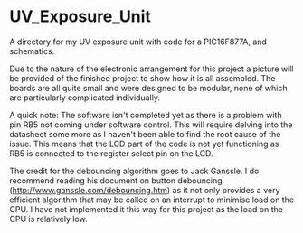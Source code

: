 # UV_Exposure_Unit
A directory for my UV exposure unit with code for a PIC16F877A, and schematics.

Due to the nature of the electronic arrangement for this project a picture will be provided of the finished project to show how it is all assembled. The boards are all quite small and were designed to be modular, none of which are particularly complicated individually.

A quick note: The software isn't completed yet as there is a problem with pin RB5 not coming under software control. This will require delving into the datasheet some more as I haven't been able to find the root cause of the issue. This means that the LCD part of the code is not yet functioning as RB5 is connected to the register select pin on the LCD. 

The credit for the debouncing algorithm goes to Jack Ganssle. I do recommend reading his document on button debouncing (http://www.ganssle.com/debouncing.htm) as it not only provides a very efficient algorithm that may be called on an interrupt to minimise load on the CPU. I have not implemented it this way for this project as the load on the CPU is relatively low.
